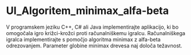 # UI_Algoritem_minimax_alfa-beta
V programskem jeziku C++, C# ali Java implementirajte aplikacijo, ki bo omogočala igro križci-krožci proti računalniškemu igralcu. Računalniškega igralca implementirajte s pomočjo algoritma minimax z alfa-beta odrezovanjem. Parameter globine minimax drevesa naj določa težavnost.